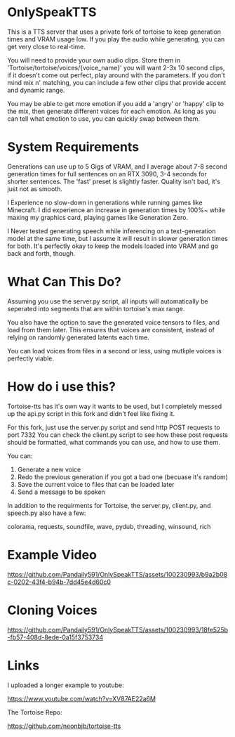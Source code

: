 # OnlySpeakTTS
 
This is a TTS server that uses a private fork of tortoise to keep generation times and VRAM usage low.
If you play the audio while generating, you can get very close to real-time.

You will need to provide your own audio clips.
Store them in 'Tortoise/tortoise/voices/{voice_name}'
you will want 2-3x 10 second clips, if it doesn't come out perfect, play around with the parameters.
If you don't mind mix n' matching, you can include a few other clips that provide accent and dynamic range.


You may be able to get more emotion if you add a 'angry' or 'happy' clip to the mix, then generate different voices for each emotion. As long as you can tell what emotion to use, you can quickly swap between them.

# System Requirements
Generations can use up to 5 Gigs of VRAM, and I average about 7-8 second generation times for full sentences on an RTX 3090, 3-4 seconds for shorter sentences.
The 'fast' preset is slightly faster. Quality isn't bad, it's just not as smooth.

I Experience no slow-down in generations while running games like Minecraft. I did experience an increase in generation times by 100%~ while maxing my graphics card, playing games like Generation Zero.

I Never tested generating speech while inferencing on a text-generation model at the same time, but I assume it will result in slower generation times for both.
It's perfectly okay to keep the models loaded into VRAM and go back and forth, though.

# What Can This Do?
Assuming you use the server.py script, all inputs will automatically be seperated into segments that are within tortoise's max range.

You also have the option to save the generated voice tensors to files, and load from them later. This ensures that voices are consistent, instead of relying on randomly generated latents each time.

You can load voices from files in a second or less, using mutliple voices is perfectly viable.


# How do i use this?
Tortoise-tts has it's own way it wants to be used, but I completely messed up the api.py script in this fork and didn't feel like fixing it.

For this fork, just use the server.py script and send http POST requests to port 7332
You can check the client.py script to see how these post requests should be formatted, what commands you can use, and how to use them.

You can:
 1. Generate a new voice
 2. Redo the previous generation if you got a bad one (becuase it's random)
 3. Save the current voice to files that can be loaded later
 4. Send a message to be spoken


In addition to the requirments for Tortoise, the server.py, client.py, and speech.py also have a few:

colorama, 
requests, 
soundfile, 
wave, 
pydub, 
threading, 
winsound, 
rich



# Example Video


https://github.com/Pandaily591/OnlySpeakTTS/assets/100230993/b9a2b08c-0202-43f4-b94b-7dd45e4d60c0


# Cloning Voices


https://github.com/Pandaily591/OnlySpeakTTS/assets/100230993/18fe525b-fb57-408d-8ede-0a15f3753734












# Links
I uploaded a longer example to youtube:

https://www.youtube.com/watch?v=XV87AE22a6M



The Tortoise Repo:

https://github.com/neonbjb/tortoise-tts
